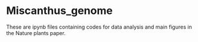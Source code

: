 # Miscanthus_genome

These are ipynb files containing codes for data analysis and main figures in the Nature plants paper.
